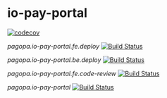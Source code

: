 # io-pay-portal

[![codecov](https://codecov.io/gh/pagopa/io-pay-portal/branch/main/graph/badge.svg)](https://codecov.io/gh/pagopa/io-pay-portal)

_pagopa.io-pay-portal.fe.deploy_
[![Build Status](https://dev.azure.com/pagopa-io/io-pay-portal/_apis/build/status/pagopa.df-purgehistory-policies?branchName=master)](https://dev.azure.com/pagopa-io/io-pay-portal/_build?definitionId=72&branchName=master)

_pagopa.io-pay-portal.be.deploy_
[![Build Status](https://dev.azure.com/pagopa-io/io-pay-portal/_apis/build/status/pagopa.df-purgehistory-policies?branchName=master)](https://dev.azure.com/pagopa-io/io-pay-portal/_build?definitionId=67&branchName=master)

_pagopa.io-pay-portal.fe.code-review_
[![Build Status](https://dev.azure.com/pagopa-io/io-pay-portal/_apis/build/status/pagopa.df-purgehistory-policies?branchName=master)](https://dev.azure.com/pagopa-io/io-pay-portal/_build?definitionId=69&branchName=master)

_pagopa.io-pay-portal_
[![Build Status](https://dev.azure.com/pagopa-io/io-pay-portal/_apis/build/status/pagopa.df-purgehistory-policies?branchName=master)](https://dev.azure.com/pagopa-io/io-pay-portal/_build?definitionId=65&branchName=master)
